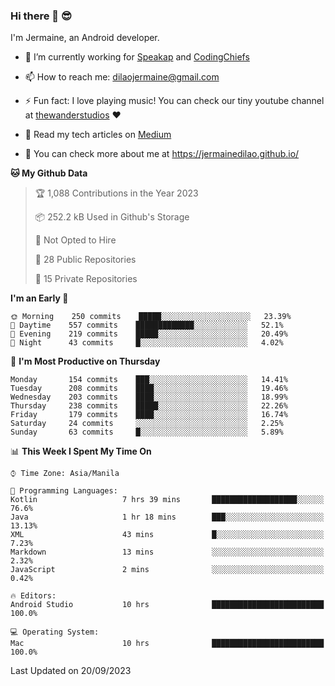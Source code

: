 ### Hi there 👋 😎
I'm Jermaine, an Android developer.

- 🔭 I’m currently working for [Speakap](https://www.speakap.com/) and [CodingChiefs](https://codingchiefs.com/en/)

- 📫 How to reach me: dilaojermaine@gmail.com

- ⚡ Fun fact: I love playing music! You can check our tiny youtube channel at [thewanderstudios](https://www.youtube.com/thewanderstudios) ♥️

- 📖 Read my tech articles on [Medium](https://jermainedilao.medium.com/)

- 👀 You can check more about me at https://jermainedilao.github.io/

<!--
**jermainedilao/jermainedilao** is a ✨ _special_ ✨ repository because its `README.md` (this file) appears on your GitHub profile.

Here are some ideas to get you started:

- 🔭 I’m currently working on ...
- 🌱 I’m currently learning ...
- 👯 I’m looking to collaborate on ...
- 🤔 I’m looking for help with ...
- 💬 Ask me about ...
- 📫 How to reach me: ...
- 😄 Pronouns: ...
- ⚡ Fun fact: ...
-->

<!--START_SECTION:waka-->
**🐱 My Github Data** 

> 🏆 1,088 Contributions in the Year 2023
 > 
> 📦 252.2 kB Used in Github's Storage 
 > 
> 🚫 Not Opted to Hire
 > 
> 📜 28 Public Repositories 
 > 
> 🔑 15 Private Repositories  
 > 
**I'm an Early 🐤** 

```text
🌞 Morning    250 commits    █████░░░░░░░░░░░░░░░░░░░░   23.39% 
🌆 Daytime    557 commits    █████████████░░░░░░░░░░░░   52.1% 
🌃 Evening    219 commits    █████░░░░░░░░░░░░░░░░░░░░   20.49% 
🌙 Night      43 commits     █░░░░░░░░░░░░░░░░░░░░░░░░   4.02%

```
📅 **I'm Most Productive on Thursday** 

```text
Monday       154 commits    ███░░░░░░░░░░░░░░░░░░░░░░   14.41% 
Tuesday      208 commits    ████░░░░░░░░░░░░░░░░░░░░░   19.46% 
Wednesday    203 commits    ████░░░░░░░░░░░░░░░░░░░░░   18.99% 
Thursday     238 commits    █████░░░░░░░░░░░░░░░░░░░░   22.26% 
Friday       179 commits    ████░░░░░░░░░░░░░░░░░░░░░   16.74% 
Saturday     24 commits     ░░░░░░░░░░░░░░░░░░░░░░░░░   2.25% 
Sunday       63 commits     █░░░░░░░░░░░░░░░░░░░░░░░░   5.89%

```


📊 **This Week I Spent My Time On** 

```text
⌚︎ Time Zone: Asia/Manila

💬 Programming Languages: 
Kotlin                   7 hrs 39 mins       ███████████████████░░░░░░   76.6% 
Java                     1 hr 18 mins        ███░░░░░░░░░░░░░░░░░░░░░░   13.13% 
XML                      43 mins             █░░░░░░░░░░░░░░░░░░░░░░░░   7.23% 
Markdown                 13 mins             ░░░░░░░░░░░░░░░░░░░░░░░░░   2.32% 
JavaScript               2 mins              ░░░░░░░░░░░░░░░░░░░░░░░░░   0.42%

🔥 Editors: 
Android Studio           10 hrs              █████████████████████████   100.0%

💻 Operating System: 
Mac                      10 hrs              █████████████████████████   100.0%

```


 Last Updated on 20/09/2023
<!--END_SECTION:waka-->
